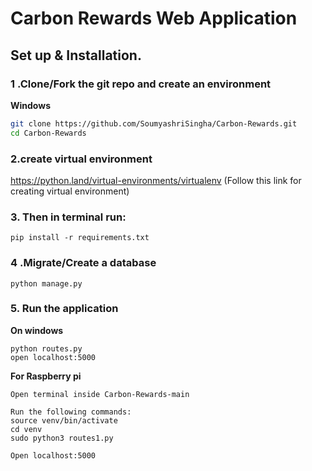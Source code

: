 # Carbon Rewards Web Application

## Set up & Installation.

### 1 .Clone/Fork the git repo and create an environment 
                    
**Windows**
          
```bash
git clone https://github.com/SoumyashriSingha/Carbon-Rewards.git
cd Carbon-Rewards

```
### 2.create virtual environment
https://python.land/virtual-environments/virtualenv (Follow this link for creating virtual environment)

### 3. Then in terminal run:
```
pip install -r requirements.txt
```
### 4 .Migrate/Create a database

```python manage.py```

### 5. Run the application 

**On windows**
```
python routes.py
open localhost:5000
```
**For Raspberry pi**
```
Open terminal inside Carbon-Rewards-main

Run the following commands:
source venv/bin/activate
cd venv
sudo python3 routes1.py

Open localhost:5000
```



